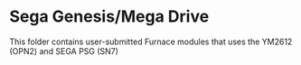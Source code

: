 # Sega Genesis/Mega Drive
This folder contains user-submitted Furnace modules that uses the YM2612 (OPN2) and SEGA PSG (SN7)
